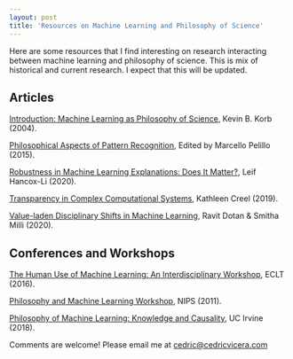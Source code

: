 ```yaml
---
layout: post
title: 'Resources on Machine Learning and Philosophy of Science'
---
```

Here are some resources that I find interesting on research interacting between machine learning and philosophy of science. This is mix of historical and current research. I expect that this will be updated.

## Articles
[Introduction: Machine Learning as Philosophy of Science](https://link.springer.com/article/10.1023%2FB%3AMIND.0000045986.90956.7f), Kevin B. Korb (2004).

[Philosophical Aspects of Pattern Recognition](https://www.sciencedirect.com/journal/pattern-recognition-letters/vol/64), Edited by Marcello Pelillo (2015).

[Robustness in Machine Learning Explanations: Does It Matter?](http://philsci-archive.pitt.edu/16686/1/sample-authordraft.pdf), Leif Hancox-Li (2020).

[Transparency in Complex Computational Systems](http://philsci-archive.pitt.edu/16669/), Kathleen Creel (2019).

[Value-laden Disciplinary Shifts in Machine Learning](https://arxiv.org/pdf/1912.01172v1.pdf), Ravit Dotan & Smitha Milli (2020).

## Conferences and Workshops
[The Human Use of Machine Learning: An Interdisciplinary Workshop](https://www.dsi.unive.it/HUML2016/), ECLT (2016).

[Philosophy and Machine Learning Workshop](https://www.dsi.unive.it/PhiMaLe2011/index.html), NIPS (2011).

[Philosophy of Machine Learning: Knowledge and Causality](https://philmachinelearning.wordpress.com/), UC Irvine (2018).

Comments are welcome! Please email me at [cedric@cedricvicera.com](mailto:cedric@cedricvicera.com)
